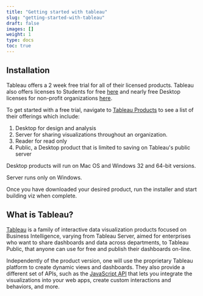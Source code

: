 ```yaml
---
title: "Getting started with tableau"
slug: "getting-started-with-tableau"
draft: false
images: []
weight: 1
type: docs
toc: true
---
```


## Installation
Tableau offers a 2 week free trial for all of their licensed products. Tableau also offers licenses to Students for free [here][1] and nearly free Desktop licenses for non-profit organizations [here][2]. 

To get started with a free trial, navigate to [Tableau Products][3] to see a list of their offerings which include:

 1. Desktop for design and analysis
 2. Server for sharing visualizations throughout an organization.
 3. Reader for read only
 4. Public, a Desktop product that is limited to saving on Tableau's public server

Desktop products will run on Mac OS and Windows 32 and 64-bit versions. 

Server runs only on Windows. 

Once you have downloaded your desired product, run the installer and start building viz when complete.

  [1]: http://www.tableau.com/academic/students
  [2]: http://www.tableaufoundation.org/initiatives/tableau-non-profits
  [3]: http://www.tableau.com/products



## What is Tableau?
[Tableau][1] is a family of interactive data visualization products focused on Business Intelligence, varying from Tableau Server, aimed for enterprises who want to share dashboards and data across departments, to Tableau Public, that anyone can use for free and publish their dashboards on-line.

Independently of the product version, one will use the proprietary Tableau platform to create dynamic views and dashboards. They also provide a different set of APIs, such as the [JavaScript API][2] that lets you integrate the visualizations into your web apps, create custom interactions and behaviors, and more.


  [1]: http://www.tableau.com/
  [2]: https://community.tableau.com/community/developers/javascript-api

